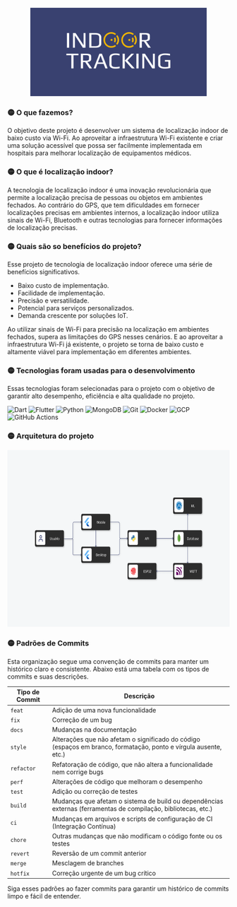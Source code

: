 <p align="center">
  <img src="../assets/logo.png" alt="Logo" width="400" height="200">
</p>

### 🟡 O que fazemos?
O objetivo deste projeto é desenvolver um sistema de localização indoor de baixo custo via Wi-Fi. Ao aproveitar a infraestrutura Wi-Fi existente e criar uma solução acessível que possa ser facilmente implementada em hospitais para melhorar localização de equipamentos médicos.

### 🟡 O que é localização indoor?
A tecnologia de localização indoor é uma inovação revolucionária que permite a localização precisa de pessoas ou objetos em ambientes fechados. Ao contrário do GPS, que tem dificuldades em fornecer localizações precisas em ambientes internos, a localização indoor utiliza sinais de Wi-Fi, Bluetooth e outras tecnologias para fornecer informações de localização precisas.

### 🟡 Quais são so benefícios do projeto?
Esse projeto de tecnologia de localização indoor oferece uma série de benefícios significativos. 
 - Baixo custo de implementação.
 - Facilidade de implementação.
 - Precisão e versatilidade.
 - Potencial para serviços personalizados.
 - Demanda crescente por soluções IoT.

Ao utilizar sinais de Wi-Fi para precisão na localização em ambientes fechados, supera as limitações do GPS nesses cenários. E ao aproveitar a infraestrutura Wi-Fi já existente, o projeto se torna de baixo custo e altamente viável para implementação em diferentes ambientes.

### 🟡 Tecnologias foram usadas para o desenvolvimento
Essas tecnologias foram selecionadas para o projeto com o objetivo de garantir alto desempenho,  eficiência e alta qualidade no projeto.

![Dart](https://img.shields.io/badge/Dart-323330?style=for-the-badge&logo=dart&logoColor=0AC1CD)
![Flutter](https://img.shields.io/badge/Flutter-323330?style=for-the-badge&logo=flutter&logoColor=0ACD70)
![Python](https://img.shields.io/badge/Python-323330?style=for-the-badge&logo=python&logoColor=EBFF00)
![MongoDB](https://img.shields.io/badge/MongoDB-323330?style=for-the-badge&logo=mongodb&logoColor=2A8C4C)
![Git](https://img.shields.io/badge/Git-323330?style=for-the-badge&logo=git&logoColor=FFA800)
![Docker](https://img.shields.io/badge/Docker-323330?style=for-the-badge&logo=docker&logoColor=00E0FF)
![GCP](https://img.shields.io/badge/Google%20Cloud-323330?style=for-the-badge&logo=google-cloud&logoColor=FFFFFF)
![GitHub Actions](https://img.shields.io/badge/GitHub%20Actions-323330?style=for-the-badge&logo=github-actions&logoColor=FFFFFF)

### 🟡 Arquitetura do projeto
<p align="center">
  <img src="../assets/arquitetura.png" alt="arquitetura" width="700" height="400">
</p>

### 🟡 Padrões de Commits

Esta organização segue uma convenção de commits para manter um histórico claro e consistente. Abaixo está uma tabela com os tipos de commits e suas descrições.

| Tipo de Commit | Descrição |
| -------------- | --------- |
| `feat`         | Adição de uma nova funcionalidade |
| `fix`          | Correção de um bug |
| `docs`         | Mudanças na documentação |
| `style`        | Alterações que não afetam o significado do código (espaços em branco, formatação, ponto e vírgula ausente, etc.) |
| `refactor`     | Refatoração de código, que não altera a funcionalidade nem corrige bugs |
| `perf`         | Alterações de código que melhoram o desempenho |
| `test`         | Adição ou correção de testes |
| `build`        | Mudanças que afetam o sistema de build ou dependências externas (ferramentas de compilação, bibliotecas, etc.) |
| `ci`           | Mudanças em arquivos e scripts de configuração de CI (Integração Contínua) |
| `chore`        | Outras mudanças que não modificam o código fonte ou os testes |
| `revert`       | Reversão de um commit anterior |
| `merge`        | Mesclagem de branches |
| `hotfix`       | Correção urgente de um bug crítico |

Siga esses padrões ao fazer commits para garantir um histórico de commits limpo e fácil de entender.
